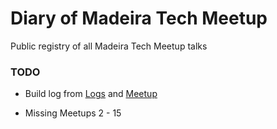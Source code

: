 # Diary of Madeira Tech Meetup
Public registry of all Madeira Tech Meetup talks

### TODO
* Build log from [Logs](https://docs.google.com/document/d/1JfWsIy4eqnuLOfzMWHl-NhsZ-7gW6TYTLg0WkiT8XrQ/edit?usp=sharing) and [Meetup](https://www.meetup.com/Madeira-Tech/events/past/)

* Missing Meetups 2 - 15